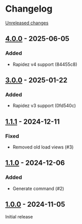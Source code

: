 # Changelog 

[Unreleased changes](https://github.com/rapidez/sitemap/compare/4.0.0...4.0.0)
## [4.0.0](https://github.com/rapidez/sitemap/releases/tag/4.0.0) - 2025-06-05

### Added

- Rapidez v4 support (84455c8)

## [3.0.0](https://github.com/rapidez/sitemap/releases/tag/3.0.0) - 2025-01-22

### Added

- Rapidez v3 support (0fd540c)

## [1.1.1](https://github.com/rapidez/sitemap/releases/tag/1.1.1) - 2024-12-11

### Fixed

- Removed old load views (#3)

## [1.1.0](https://github.com/rapidez/sitemap/releases/tag/1.1.0) - 2024-12-06

### Added

- Generate command (#2)

## [1.0.0](https://github.com/rapidez/sitemap/releases/tag/1.0.0) - 2024-11-05

Initial release

